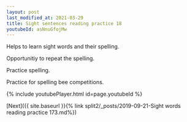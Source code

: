```yaml
---
layout: post
last_modified_at: 2021-03-29
title: Sight sentences reading practice 18
youtubeId: asNnuGfojMw
---
```

 
 
Helps to learn sight words and their spelling.

Opportunitiy to repeat the spelling. 

Practice spelling. 
 
Practice for spelling bee competitions. 
 
{% include youtubePlayer.html id=page.youtubeId %}
 
 

[Next]({{ site.baseurl }}{% link  split2/_posts/2019-09-21-Sight words reading practice 173.md%})
 
